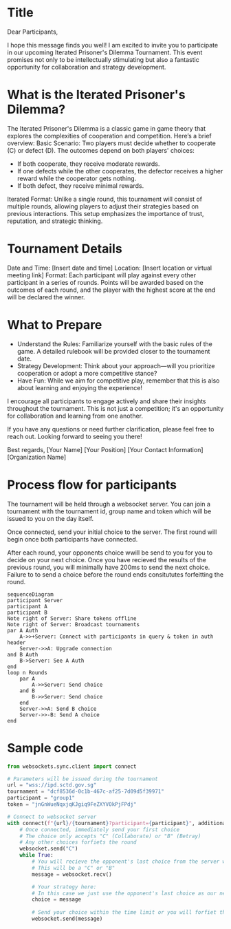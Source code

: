 # Title

Dear Participants,

I hope this message finds you well! I am excited to invite you to participate in our upcoming Iterated Prisoner's Dilemma Tournament. This event promises not only to be intellectually stimulating but also a fantastic opportunity for collaboration and strategy development.

# What is the Iterated Prisoner's Dilemma?

The Iterated Prisoner's Dilemma is a classic game in game theory that explores the complexities of cooperation and competition. Here’s a brief overview:
Basic Scenario: Two players must decide whether to cooperate (C) or defect (D). The outcomes depend on both players' choices:
- If both cooperate, they receive moderate rewards.
- If one defects while the other cooperates, the defector receives a higher reward while the cooperator gets nothing.
- If both defect, they receive minimal rewards.

Iterated Format: Unlike a single round, this tournament will consist of multiple rounds, allowing players to adjust their strategies based on previous interactions. This setup emphasizes the importance of trust, reputation, and strategic thinking.

# Tournament Details
Date and Time: [Insert date and time]
Location: [Insert location or virtual meeting link]
Format: Each participant will play against every other participant in a series of rounds. Points will be awarded based on the outcomes of each round, and the player with the highest score at the end will be declared the winner.

# What to Prepare
- Understand the Rules: Familiarize yourself with the basic rules of the game. A detailed rulebook will be provided closer to the tournament date.
- Strategy Development: Think about your approach—will you prioritize cooperation or adopt a more competitive stance?
- Have Fun: While we aim for competitive play, remember that this is also about learning and enjoying the experience!

I encourage all participants to engage actively and share their insights throughout the tournament. This is not just a competition; it's an opportunity for collaboration and learning from one another.

If you have any questions or need further clarification, please feel free to reach out.
Looking forward to seeing you there!

Best regards,
[Your Name]
[Your Position]
[Your Contact Information]
[Organization Name]



# Process flow for participants

The tournament will be held through a websocket server. You can join a tournament with the tournament id, group name and token which will be issued to you on the day itself.

Once connected, send your initial choice to the server. The first round will begin once both participants have connected.

After each round, your opponents choice wwill be send to you for you to decide on your next choice. Once you have recieved the results of the previous round, you will minimally have 200ms to send the next choice. Failure to to send a choice before the round ends consitututes forfeitting the round.

```mermaid
sequenceDiagram
participant Server
participant A
participant B
Note right of Server: Share tokens offline
Note right of Server: Broadcast tournaments
par A Auth
    A->>+Server: Connect with participants in query & token in auth header
    Server->>A: Upgrade connection
and B Auth
    B->Server: See A Auth
end
loop n Rounds
    par A
        A->>Server: Send choice
    and B
        B->>Server: Send choice
    end
    Server->>A: Send B choice
    Server->>-B: Send A choice
end
```

# Sample code

```python
from websockets.sync.client import connect

# Parameters will be issued during the tournament
url = "wss://ipd.sctd.gov.sg"
tournament = "dcf8536d-0c1b-467c-af25-7d09d5f39971"
participant = "group1"
token = "jnGnWueNqxjqKJgiq9FeZXYVOkPjFPdj"

# Connect to websocket server
with connect(f"{url}/{tournament}?participant={participant}", additional_headers={'authorization': token}) as websocket:
    # Once connected, immediately send your first choice
    # The choice only accepts "C" (Collaborate) or "B" (Betray)
    # Any other choices forfiets the round
    websocket.send("C")
    while True:
        # You will recieve the opponent's last choice from the server when the round is over
        # This will be a "C" or "B"
        message = websocket.recv()

        # Your strategy here:
        # In this case we just use the opponent's last choice as our next choice
        choice = message
        
        # Send your choice within the time limit or you will forfiet the round
        websocket.send(message)
```
